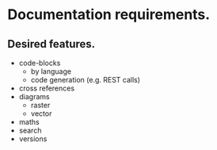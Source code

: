 # Documentation requirements.

## Desired features.

* code-blocks
  *  by language
  * code generation \(e.g. REST calls\)
* cross references
* diagrams
  *  raster
  * vector
* maths
* search
* versions



